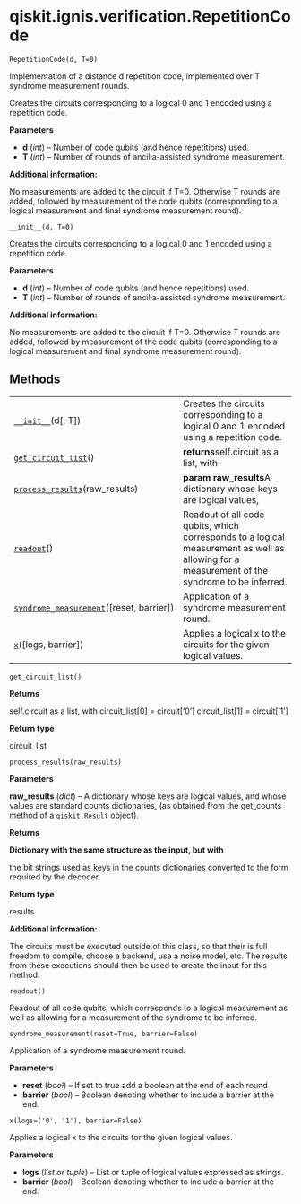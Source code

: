 <span id="qiskit-ignis-verification-repetitioncode" />

# qiskit.ignis.verification.RepetitionCode

<span id="undefined" />

`RepetitionCode(d, T=0)`

Implementation of a distance d repetition code, implemented over T syndrome measurement rounds.

Creates the circuits corresponding to a logical 0 and 1 encoded using a repetition code.

**Parameters**

*   **d** (*int*) – Number of code qubits (and hence repetitions) used.
*   **T** (*int*) – Number of rounds of ancilla-assisted syndrome measurement.

**Additional information:**

No measurements are added to the circuit if T=0. Otherwise T rounds are added, followed by measurement of the code qubits (corresponding to a logical measurement and final syndrome measurement round).

<span id="undefined" />

`__init__(d, T=0)`

Creates the circuits corresponding to a logical 0 and 1 encoded using a repetition code.

**Parameters**

*   **d** (*int*) – Number of code qubits (and hence repetitions) used.
*   **T** (*int*) – Number of rounds of ancilla-assisted syndrome measurement.

**Additional information:**

No measurements are added to the circuit if T=0. Otherwise T rounds are added, followed by measurement of the code qubits (corresponding to a logical measurement and final syndrome measurement round).

## Methods

|                                                                                                                                                                             |                                                                                                                                              |
| --------------------------------------------------------------------------------------------------------------------------------------------------------------------------- | -------------------------------------------------------------------------------------------------------------------------------------------- |
| [`__init__`](#qiskit.ignis.verification.RepetitionCode.__init__ "qiskit.ignis.verification.RepetitionCode.__init__")(d\[, T])                                               | Creates the circuits corresponding to a logical 0 and 1 encoded using a repetition code.                                                     |
| [`get_circuit_list`](#qiskit.ignis.verification.RepetitionCode.get_circuit_list "qiskit.ignis.verification.RepetitionCode.get_circuit_list")()                              | **returns**self.circuit as a list, with                                                                                                      |
| [`process_results`](#qiskit.ignis.verification.RepetitionCode.process_results "qiskit.ignis.verification.RepetitionCode.process_results")(raw\_results)                     | **param raw\_results**A dictionary whose keys are logical values,                                                                            |
| [`readout`](#qiskit.ignis.verification.RepetitionCode.readout "qiskit.ignis.verification.RepetitionCode.readout")()                                                         | Readout of all code qubits, which corresponds to a logical measurement as well as allowing for a measurement of the syndrome to be inferred. |
| [`syndrome_measurement`](#qiskit.ignis.verification.RepetitionCode.syndrome_measurement "qiskit.ignis.verification.RepetitionCode.syndrome_measurement")(\[reset, barrier]) | Application of a syndrome measurement round.                                                                                                 |
| [`x`](#qiskit.ignis.verification.RepetitionCode.x "qiskit.ignis.verification.RepetitionCode.x")(\[logs, barrier])                                                           | Applies a logical x to the circuits for the given logical values.                                                                            |

<span id="undefined" />

`get_circuit_list()`

**Returns**

self.circuit as a list, with circuit\_list\[0] = circuit\[‘0’] circuit\_list\[1] = circuit\[‘1’]

**Return type**

circuit\_list

<span id="undefined" />

`process_results(raw_results)`

**Parameters**

**raw\_results** (*dict*) – A dictionary whose keys are logical values, and whose values are standard counts dictionaries, (as obtained from the get\_counts method of a `qiskit.Result` object).

**Returns**

**Dictionary with the same structure as the input, but with**

the bit strings used as keys in the counts dictionaries converted to the form required by the decoder.

**Return type**

results

**Additional information:**

The circuits must be executed outside of this class, so that their is full freedom to compile, choose a backend, use a noise model, etc. The results from these executions should then be used to create the input for this method.

<span id="undefined" />

`readout()`

Readout of all code qubits, which corresponds to a logical measurement as well as allowing for a measurement of the syndrome to be inferred.

<span id="undefined" />

`syndrome_measurement(reset=True, barrier=False)`

Application of a syndrome measurement round.

**Parameters**

*   **reset** (*bool*) – If set to true add a boolean at the end of each round
*   **barrier** (*bool*) – Boolean denoting whether to include a barrier at the end.

<span id="undefined" />

`x(logs=('0', '1'), barrier=False)`

Applies a logical x to the circuits for the given logical values.

**Parameters**

*   **logs** (*list or tuple*) – List or tuple of logical values expressed as strings.
*   **barrier** (*bool*) – Boolean denoting whether to include a barrier at the end.
